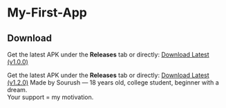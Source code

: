 # My-First-App
##  Download
Get the latest APK under the **Releases** tab or directly:
[Download Latest (v1.0.0)](https://github.com/Sourush/My-First-App/releases/latest)

Get the latest APK under the **Releases** tab or directly:
[Download Latest (v1.2.0)]()
Made by Sourush — 18 years old, college student, beginner with a dream.  
Your support = my motivation.
